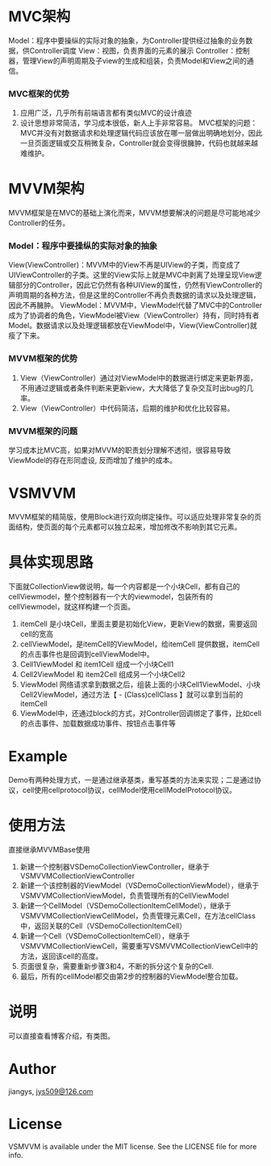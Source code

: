 # MVC架构
Model：程序中要操纵的实际对象的抽象，为Controller提供经过抽象的业务数据，供Controller调度
View：视图，负责界面的元素的展示
Controller：控制器，管理View的声明周期及子view的生成和组装，负责Model和View之间的通信。

### MVC框架的优势
1. 应用广泛，几乎所有前端语言都有类似MVC的设计痕迹
2. 设计思想非常简洁，学习成本很低，新人上手非常容易。
MVC框架的问题：
MVC并没有对数据请求和处理逻辑代码应该放在哪一层做出明确地划分，因此一旦页面逻辑或交互稍微复杂，Controller就会变得很臃肿，代码也就越来越难维护。

# MVVM架构
MVVM框架是在MVC的基础上演化而来，MVVM想要解决的问题是尽可能地减少Controller的任务。

### Model：程序中要操纵的实际对象的抽象
View(ViewController)：MVVM中的View不再是UIView的子类，而变成了UIViewController的子类。这里的View实际上就是MVC中剥离了处理呈现View逻辑部分的Controller，因此它仍然有各种UIView的属性，仍然有ViewController的声明周期的各种方法，但是这里的Controller不再负责数据的请求以及处理逻辑，因此不再臃肿。
ViewModel：MVVM中，ViewModel代替了MVC中的Controller成为了协调者的角色，ViewModel被View（ViewController）持有，同时持有者Model。数据请求以及处理逻辑都放在ViewModel中，View(ViewController)就瘦了下来。

### MVVM框架的优势
1. View（ViewController）通过对ViewModel中的数据进行绑定来更新界面，不用通过逻辑或者条件判断来更新view，大大降低了复杂交互时出bug的几率。
2. View（ViewController）中代码简洁，后期的维护和优化比较容易。

### MVVM框架的问题
学习成本比MVC高，如果对MVVM的职责划分理解不透彻，很容易导致ViewModel的存在形同虚设, 反而增加了维护的成本。

# VSMVVM
MVVM框架的精简版，使用Block进行双向绑定操作。可以适应处理非常复杂的页面结构，使页面的每个元素都可以独立起来，增加修改不影响到其它元素。

# 具体实现思路
下面就CollectionView做说明，每一个内容都是一个小块Cell，都有自己的cellViewmodel，整个控制器有一个大的viewmodel，包装所有的cellViewmodel，就这样构建一个页面。
1. itemCell 是小块Cell，里面主要是初始化View，更新View的数据，需要返回cell的宽高
2. cellViewModel，是itemCell的ViewModel，给itemCell 提供数据，itemCell的点击事件也是回调到cellViewModel中。
3. Cell1ViewModel 和 item1Cell 组成一个小块Cell1
4. Cell2ViewModel 和 item2Cell 组成另一个小块Cell2
5. ViewModel 网络请求拿到数据之后，组装上面的小块Cell1ViewModel、小块Cell2ViewModel，通过方法【 - (Class)cellClass 】就可以拿到当前的itemCell
6. ViewModel中，还通过block的方式，对Controller回调绑定了事件，比如cell的点击事件、加载数据成功事件、按钮点击事件等

# Example
Demo有两种处理方式，一是通过继承基类，重写基类的方法来实现；二是通过协议，cell使用cellprotocol协议，cellModel使用cellModelProtocol协议。

# 使用方法
直接继承MVVMBase使用
1. 新建一个控制器VSDemoCollectionViewController，继承于VSMVVMCollectionViewController
2. 新建一个该控制器的ViewModel（VSDemoCollectionViewModel），继承于VSMVVMCollectionViewModel，负责管理所有的CellViewModel
3. 新建一个CellModel（VSDemoCollectionItemCellModel），继承于VSMVVMCollectionViewCellModel，负责管理元素Cell，在方法cellClass中，返回关联的Cell（VSDemoCollectionItemCell）
4. 新建一个Cell（VSDemoCollectionItemCell），继承于VSMVVMCollectionViewCell，需要重写VSMVVMCollectionViewCell中的方法，返回该cell的高度。
5. 页面很复杂，需要重新步骤3和4，不断的拆分这个复杂的Cell.
6. 最后，所有的cellModel都交由第2步的控制器的ViewModel整合加载。

# 说明
可以直接查看博客介绍，有类图。

# Author
jiangys, jys509@126.com

# License
VSMVVM is available under the MIT license. See the LICENSE file for more info.
